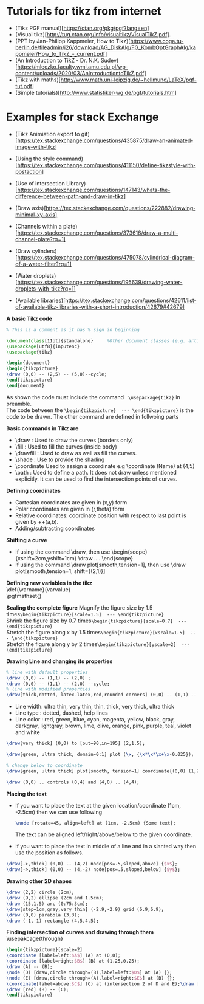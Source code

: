 # Tutorials for tikz from internet 

* (Tikz PGF manual)[https://ctan.org/pkg/pgf?lang=en]
* (Visual tikz)[http://tug.ctan.org/info/visualtikz/VisualTikZ.pdf].               
* (PPT by Jan-Philipp Kappmeier, How to Tikz)[https://www.coga.tu-berlin.de/fileadmin/i26/download/AG_DiskAlg/FG_KombOptGraphAlg/kappmeier/How_to_TikZ_-_current.pdf]                
* (An Introduction to TikZ - Dr. N.K. Sudev)[https://mleczko.faculty.wmi.amu.edu.pl/wp-content/uploads/2020/03/AnIntroductiontoTikZ.pdf]
* (Tikz with maths)[http://www.math.uni-leipzig.de/~hellmund/LaTeX/pgf-tut.pdf]
* (Simple tutorials)[http://www.statistiker-wg.de/pgf/tutorials.htm]  
                
                
# Examples for stack Exchange                
* (Tikz Animiation export to gif)[https://tex.stackexchange.com/questions/435875/draw-an-animated-image-with-tikz]  
* (Using the style command)[https://tex.stackexchange.com/questions/411150/define-tikzstyle-with-postaction]  
* (Use of intersection Library)[https://tex.stackexchange.com/questions/147143/whats-the-difference-between-path-and-draw-in-tikz]  
* (Draw axis)[https://tex.stackexchange.com/questions/222882/drawing-minimal-xy-axis]
* (Channels within a plate)[https://tex.stackexchange.com/questions/373616/draw-a-multi-channel-plate?rq=1]
* (Draw cylinders)[https://tex.stackexchange.com/questions/475078/cylindrical-diagram-of-a-water-filter?rq=1]
* (Water droplets)[https://tex.stackexchange.com/questions/195639/drawing-water-droplets-with-tikz?rq=1]


* (Available libraries)[https://tex.stackexchange.com/questions/42611/list-of-available-tikz-libraries-with-a-short-introduction/42679#42679]


**A basic Tikz code**
```tex
% This is a comment as it has % sign in beginning 

\documentclass[11pt]{standalone}     %Other document classes (e.g. article, book, etc) can also be used.
\usepackage[utf8]{inputenc}
\usepackage{tikz}

\begin{document}
\begin{tikzpicture}
\draw (0,0) -- (2,5) -- (5,0)--cycle;
\end{tikzpicture}
\end{document}
```

As shown the code must include the command ``` \usepackage{tikz}``` in preamble.  
The code between the ```\begin{tikzpicture}  --- \end{tikzpicture}``` is the code to be drawn.
The other command are defined in follwoing parts

**Basic commands in Tikz are**
* \draw  : Used to draw the curves (borders only)
* \fill  : Used to fill the curves (inside body)
* \drawfill : Used to draw as well as fill the curves.
* \shade : Use to provide the shading 
* \coordinate Used to assign a coordinate e.g  \coordinate (Name) at (4,5)
* \path : Used to define a path. It does not draw unless mentioned explicitly. It can be used to find the intersection points of curves.


**Defining coordinates**
* Cartesian coordinates are given in (x,y) form
* Polar coordinates are given in (r,theta) form
* Relative coordinates: coordinate position with respect to last point is given by ++(a,b).
* Adding/subtracting coordinates

**Shifting a curve**
* If using the command \draw, then use  \begin{scope}{xshift=2cm,yshift=1cm}   \draw .... \end{scope}  
* If using the command \draw plot[smooth,tension=1], then use \draw plot[smooth,tension=1, shift={(2,1)}]



**Defining new variables in the tikz**  
\def{\varname}{varvalue}  
\pgfmathset{}



**Scaling the complete figure**
Magnify the figure size by 1.5 times```\begin{tikzpicture}[scale=1.5]  --- \end{tikzpicture}```   
Shrink the figure size by  0.7 times```\begin{tikzpicture}[scale=0.7]  --- \end{tikzpicture}```  
Stretch the figure along x by 1.5 times```\begin{tikzpicture}[xscale=1.5]  --- \end{tikzpicture}```  
Stretch the figure along y by 2 times```\begin{tikzpicture}[yscale=2]  --- \end{tikzpicture}```  

**Drawing Line and changing its properties**
```tex
% line with default properties
\draw (0,0) -- (1,1) -- (2,0) ;                                
\draw (0,0) -- (1,1) -- (2,0) --cycle;
% line with modified properties
\draw[thick,dotted, latex-latex,red,rounded corners] (0,0) -- (1,1) -- (2,0) ;  
```

* Line width: ultra thin, very thin, thin, thick, very thick, ultra thick
* Line type : dotted, dashed, help lines
* Line color : red, green, blue, cyan, magenta, yellow, black, gray, darkgray, lightgray, brown, lime, olive, orange, pink, purple, teal, violet and white

```tex
\draw[very thick] (0,0) to [out=90,in=195] (2,1.5);
```

```tex
\draw[green, ultra thick, domain=0:1] plot (\x, {\x*\x*\x+\x-0.025});
```

```tex
% change below to coordinate
\draw[green, ultra thick] plot[smooth, tension=1] coordinate{(0,0) (1,2) (3,1) (5,7) (6,1)};
```

```tex
\draw (0,0) .. controls (0,4) and (4,0) .. (4,4);
```


**Placing the text**
* If you want to place the text at the given location/coordinate (1cm, -2.5cm) then we can use following  
  ```tex 
  \node [rotate=45, align=left] at (1cm, -2.5cm) {Some text}; 
  ```
  The text can be aligned left/right/above/below to the given coordinate. 
  
* If you want to place the text in middle of a line and in a slanted way then use the position as follows.
```tex
\draw[->,thick] (0,0) -- (4,2) node[pos=.5,sloped,above] {$x$};
\draw[->,thick] (0,0) -- (4,-2) node[pos=.5,sloped,below] {$y$};
```


**Drawing other 2D shapes**
```tex
\draw (2,2) circle (2cm);     
\draw (9,2) ellipse (2cm and 1.5cm);
\draw (15,1.5) arc (0:75:3cm);
\draw[step=1cm,gray,very thin] (-2.9,-2.9) grid (6.9,6.9);
\draw (0,0) parabola (3,3);
\draw (-1,-1) rectangle (4.5,4.5);
```


**Finding intersection of curves and drawing through them**
\usepakcage{through}
```tex 
\begin{tikzpicture}[scale=2]
\coordinate [label=left:$A$] (A) at (0,0);
\coordinate [label=right:$B$] (B) at (1.25,0.25);
\draw (A) -- (B);
\node (D) [draw,circle through=(B),label=left:$D$] at (A) {};
\node (E) [draw,circle through=(A),label=right:$E$] at (B) {};
\coordinate[label=above:$C$] (C) at (intersection 2 of D and E);\draw [red] (A) -- (C);
\draw [red] (B) -- (C);
\end{tikzpicture}
```
